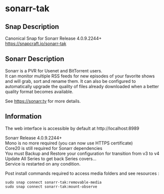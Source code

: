 # sonarr-tak

## Snap Description
Canonical Snap for Sonarr Release 4.0.9.2244+\
https://snapcraft.io/sonarr-tak

## Sonarr Description
Sonarr is a PVR for Usenet and BitTorrent users.\
It can monitor multiple RSS feeds for new episodes of your favorite shows
and will grab, sort and rename them. It can also be configured
to automatically upgrade the quality of files already downloaded
when a better quality format becomes available.

See https://sonarr.tv for more details.

## Information
The web interface is accessible by default at http://localhost:8989

Sonarr Release 4.0.9.2244+\
Mono is no more required (you can now use HTTPS certificate)\
Core20 is still required for Sonarr dependencies\
You must Backup and Restore your configuration for transition from v3 to v4\
Update All Series to get back Series covers...\
Service is restarted on any condition.

Post install commands required to access media folders and see resources :
```
sudo snap connect sonarr-tak:removable-media
sudo snap connect sonarr-tak:mount-observe
```
